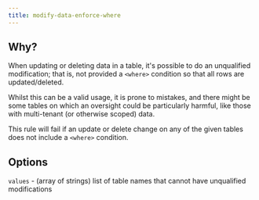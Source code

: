 ```yaml
---
title: modify-data-enforce-where
---
```


## Why?

When updating or deleting data in a table, it's possible to do an unqualified modification; that is, not provided a `<where>` condition so that all rows are updated/deleted.

Whilst this can be a valid usage, it is prone to mistakes, and there might be some tables on which an oversight could be particularly harmful, like those with multi-tenant (or otherwise scoped) data.

This rule will fail if an update or delete change on any of the given tables does not include a `<where>` condition.

## Options

`values` - (array of strings) list of table names that cannot have unqualified modifications
